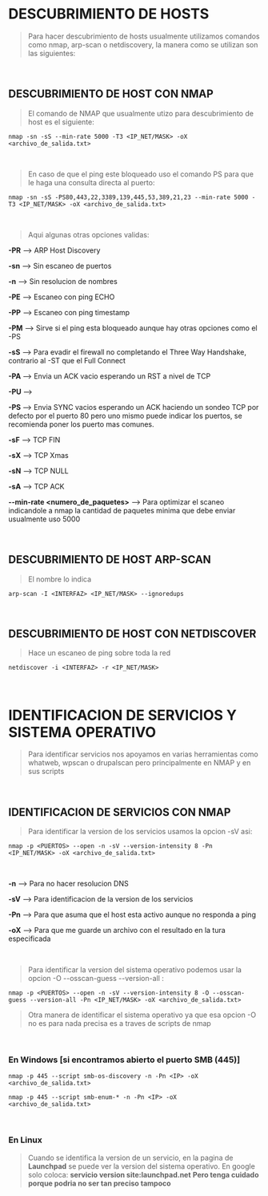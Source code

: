 # DESCUBRIMIENTO DE HOSTS

> Para hacer descubrimiento de hosts usualmente utilizamos comandos como nmap, arp-scan o netdiscovery, la manera como se utilizan son las siguientes:

<br>

## DESCUBRIMIENTO DE HOST CON NMAP

> El comando de NMAP que usualmente utizo para descubrimiento de host es el siguiente:

``nmap -sn -sS --min-rate 5000 -T3 <IP_NET/MASK> -oX <archivo_de_salida.txt>``

<br>

> En caso de que el ping este bloqueado uso el comando PS para que le haga una consulta directa al puerto:

``nmap -sn -sS -PS80,443,22,3389,139,445,53,389,21,23 --min-rate 5000 -T3 <IP_NET/MASK> -oX <archivo_de_salida.txt>``

<br>

> Aqui algunas otras opciones validas:

**-PR**  --> ARP Host Discovery

**-sn**  --> Sin escaneo de puertos

**-n**   --> Sin resolucion de nombres

**-PE**  --> Escaneo con ping ECHO

**-PP**  --> Escaneo con ping timestamp

**-PM**  --> Sirve si el ping esta bloqueado aunque hay otras opciones como el -PS

**-sS**  --> Para evadir el firewall no completando el Three Way Handshake, contrario al -ST que el Full Connect 

**-PA <port>**  --> Envia un ACK vacio esperando un RST a nivel de TCP

**-PU <port>**  --> 

**-PS <port>**  --> Envia SYNC vacios esperando un ACK haciendo un sondeo TCP por defecto por el puerto 80 pero uno mismo puede indicar los puertos, se recomienda poner los puerto mas comunes.

**-sF**  --> TCP FIN

**-sX**  --> TCP Xmas

**-sN**  --> TCP NULL

**-sA**  --> TCP ACK

**--min-rate <numero_de_paquetes>** --> Para optimizar el scaneo indicandole a nmap la cantidad de paquetes minima que debe enviar usualmente uso 5000

<br>

## DESCUBRIMIENTO DE HOST ARP-SCAN

> El nombre lo indica

``arp-scan -I <INTERFAZ> <IP_NET/MASK> --ignoredups``

<br>

## DESCUBRIMIENTO DE HOST CON NETDISCOVER

> Hace un escaneo de ping sobre toda la red

``netdiscover -i <INTERFAZ> -r <IP_NET/MASK>`` 

<br>

# IDENTIFICACION DE SERVICIOS Y SISTEMA OPERATIVO

> Para identificar servicios nos apoyamos en varias herramientas como whatweb, wpscan o drupalscan pero principalmente en NMAP y en sus scripts

<br>

## IDENTIFICACION DE SERVICIOS CON NMAP

> Para identificar la version de los servicios usamos la opcion -sV asi:

``nmap -p <PUERTOS> --open -n -sV --version-intensity 8 -Pn <IP_NET/MASK> -oX <archivo_de_salida.txt>``

<br>

**-n** --> Para no hacer resolucion DNS

**-sV** --> Para identificacion de la version de los servicios

**-Pn** --> Para que asuma que el host esta activo aunque no responda a ping

**-oX** --> Para que me guarde un archivo con el resultado en la tura especificada

<br>

> Para identificar la version del sistema operativo podemos usar la opcion -O --osscan-guess --version-all :

``nmap -p <PUERTOS> --open -n -sV --version-intensity 8 -O --osscan-guess --version-all -Pn <IP_NET/MASK> -oX <archivo_de_salida.txt>``

> Otra manera de identificar el sistema operativo ya que esa opcion -O no es para nada precisa es a traves de scripts de nmap

<br>

### En Windows [si encontramos abierto el puerto SMB (445)] 

``nmap -p 445 --script smb-os-discovery -n -Pn <IP> -oX <archivo_de_salida.txt>``

``nmap -p 445 --script smb-enum-* -n -Pn <IP> -oX <archivo_de_salida.txt>``

<br>

### En Linux

> Cuando se identifica la version de un servicio, en la pagina de **Launchpad** se puede ver la version del sistema operativo.
> En google solo coloca: **servicio version site:launchpad.net**
> **Pero tenga cuidado porque podria no ser tan preciso tampoco**
